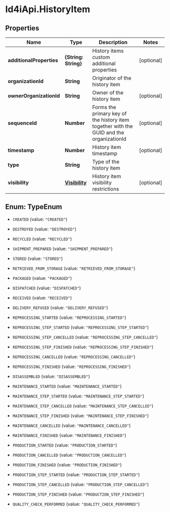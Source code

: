 # Id4iApi.HistoryItem

## Properties
Name | Type | Description | Notes
------------ | ------------- | ------------- | -------------
**additionalProperties** | **{String: String}** | History items custom additional properties | [optional] 
**organizationId** | **String** | Originator of the history item | 
**ownerOrganizationId** | **String** | Owner of the history item | [optional] 
**sequenceId** | **Number** | Forms the primary key of the history item together with the GUID and the organizationId | [optional] 
**timestamp** | **Number** | History item timestamp | [optional] 
**type** | **String** | Type of the history item | 
**visibility** | [**Visibility**](Visibility.md) | History item visibility restrictions | [optional] 


<a name="TypeEnum"></a>
## Enum: TypeEnum


* `CREATED` (value: `"CREATED"`)

* `DESTROYED` (value: `"DESTROYED"`)

* `RECYCLED` (value: `"RECYCLED"`)

* `SHIPMENT_PREPARED` (value: `"SHIPMENT_PREPARED"`)

* `STORED` (value: `"STORED"`)

* `RETRIEVED_FROM_STORAGE` (value: `"RETRIEVED_FROM_STORAGE"`)

* `PACKAGED` (value: `"PACKAGED"`)

* `DISPATCHED` (value: `"DISPATCHED"`)

* `RECEIVED` (value: `"RECEIVED"`)

* `DELIVERY_REFUSED` (value: `"DELIVERY_REFUSED"`)

* `REPROCESSING_STARTED` (value: `"REPROCESSING_STARTED"`)

* `REPROCESSING_STEP_STARTED` (value: `"REPROCESSING_STEP_STARTED"`)

* `REPROCESSING_STEP_CANCELLED` (value: `"REPROCESSING_STEP_CANCELLED"`)

* `REPROCESSING_STEP_FINISHED` (value: `"REPROCESSING_STEP_FINISHED"`)

* `REPROCESSING_CANCELLED` (value: `"REPROCESSING_CANCELLED"`)

* `REPROCESSING_FINISHED` (value: `"REPROCESSING_FINISHED"`)

* `DISASSEMBLED` (value: `"DISASSEMBLED"`)

* `MAINTENANCE_STARTED` (value: `"MAINTENANCE_STARTED"`)

* `MAINTENANCE_STEP_STARTED` (value: `"MAINTENANCE_STEP_STARTED"`)

* `MAINTENANCE_STEP_CANCELLED` (value: `"MAINTENANCE_STEP_CANCELLED"`)

* `MAINTENANCE_STEP_FINISHED` (value: `"MAINTENANCE_STEP_FINISHED"`)

* `MAINTENANCE_CANCELLED` (value: `"MAINTENANCE_CANCELLED"`)

* `MAINTENANCE_FINISHED` (value: `"MAINTENANCE_FINISHED"`)

* `PRODUCTION_STARTED` (value: `"PRODUCTION_STARTED"`)

* `PRODUCTION_CANCELLED` (value: `"PRODUCTION_CANCELLED"`)

* `PRODUCTION_FINISHED` (value: `"PRODUCTION_FINISHED"`)

* `PRODUCTION_STEP_STARTED` (value: `"PRODUCTION_STEP_STARTED"`)

* `PRODUCTION_STEP_CANCELLED` (value: `"PRODUCTION_STEP_CANCELLED"`)

* `PRODUCTION_STEP_FINISHED` (value: `"PRODUCTION_STEP_FINISHED"`)

* `QUALITY_CHECK_PERFORMED` (value: `"QUALITY_CHECK_PERFORMED"`)




